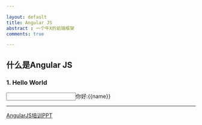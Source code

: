 ```yaml
---

layout: default
title: Angular JS
abstract : 一个牛X的前端框架
comments: true

---
```


## 什么是Angular JS

### 1. Hello World

<script src="{{site.baseurl}}/javascripts/angular.js"></script>
<div ng-app><input type="text" ng-model="name" />你好:{{name}}</div>


---
[AngularJS培训PPT](https://github.com/changhu2013/resume/raw/master/resume/ppt/AngularJS培训-changhu-v1.ppt)

